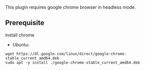 
This plugin requires google chrome browser in headless mode.

## Prerequisite

Install chrome

- Ubuntu:

```
wget https://dl.google.com/linux/direct/google-chrome-stable_current_amd64.deb
sudo apt -y install ./google-chrome-stable_current_amd64.deb
```
